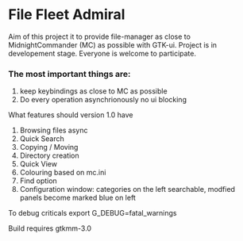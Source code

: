 # File Fleet Admiral

Aim of this project it to provide file-manager as close to MidnightCommander (MC) as possible with GTK-ui.
Project is in developement stage. Everyone is welcome to participate.

### The most important things are: 
1. keep keybindings as close to MC as possible
2. Do every operation asynchrionously no ui blocking

What features should version 1.0 have
1) Browsing files async
2) Quick Search
3) Copying / Moving
4) Directory creation
5) Quick View
6) Colouring based on mc.ini
7) Find option
8) Configuration window: categories on the left searchable, modfied panels become marked blue on left



To debug criticals
export G_DEBUG=fatal_warnings

Build requires gtkmm-3.0

